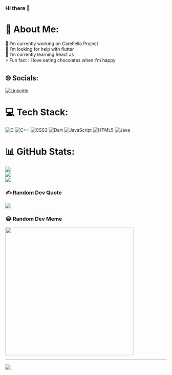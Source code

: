 ### Hi there 👋


<!-- **amFathimaRamza/amFathimaRamza** is a ✨ _special_ ✨ repository because its `README.md` (this file) appears on your GitHub profile. -->

# 💫 About Me:
🔭 I’m currently working on CareFello Project<br>🤝 I’m looking for help with flutter<br>🌱 I’m currently learning React Js<br>⚡ Fun fact : I love eating chocolates when I'm happy


## 🌐 Socials:
[![LinkedIn](https://img.shields.io/badge/LinkedIn-%230077B5.svg?logo=linkedin&logoColor=white)](https://linkedin.com/in/FathimaRamza) 

# 💻 Tech Stack:
![C](https://img.shields.io/badge/c-%2300599C.svg?style=for-the-badge&logo=c&logoColor=white) ![C++](https://img.shields.io/badge/c++-%2300599C.svg?style=for-the-badge&logo=c%2B%2B&logoColor=white) ![CSS3](https://img.shields.io/badge/css3-%231572B6.svg?style=for-the-badge&logo=css3&logoColor=white) ![Dart](https://img.shields.io/badge/dart-%230175C2.svg?style=for-the-badge&logo=dart&logoColor=white) ![JavaScript](https://img.shields.io/badge/javascript-%23323330.svg?style=for-the-badge&logo=javascript&logoColor=%23F7DF1E) ![HTML5](https://img.shields.io/badge/html5-%23E34F26.svg?style=for-the-badge&logo=html5&logoColor=white) ![Java](https://img.shields.io/badge/java-%23ED8B00.svg?style=for-the-badge&logo=java&logoColor=white)
# 📊 GitHub Stats:
![](https://github-readme-stats.vercel.app/api?username=amFathimaRamza&theme=flag-india&hide_border=false&include_all_commits=false&count_private=false)<br/>
![](https://github-readme-streak-stats.herokuapp.com/?user=amFathimaRamza&theme=flag-india&hide_border=false)<br/>
![](https://github-readme-stats.vercel.app/api/top-langs/?username=amFathimaRamza&theme=flag-india&hide_border=false&include_all_commits=false&count_private=false&layout=compact)

### ✍️ Random Dev Quote
![](https://quotes-github-readme.vercel.app/api?type=horizontal&theme=radical)

<!-- ### 🔝 Top Contributed Repo
![](https://github-contributor-stats.vercel.app/api?username=amFathimaRamza&limit=5&theme=dark&combine_all_yearly_contributions=true) -->

### 😂 Random Dev Meme
<img src='https://randommeme-five.vercel.app/' style="height: 400px;"/>

---
[![](https://visitcount.itsvg.in/api?id=amFathimaRamza&icon=0&color=0)](https://visitcount.itsvg.in)

<!-- Proudly created with GPRM ( https://gprm.itsvg.in ) -->


